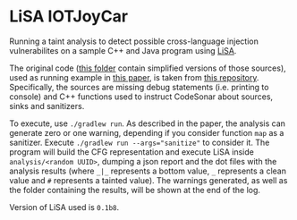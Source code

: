 # LiSA IOTJoyCar 

Running a taint analysis to detect possible cross-language injection vulnerabilites on a sample C++ and Java program using [LiSA](https://github.com/lisa-analyzer/lisa).

The original code ([this folder](/original/) contain simplified versions of those sources), used as running example in [this paper](http://dx.doi.org/10.14279/tuj.eceasst.77.1104), is taken from [this repository](https://github.com/amitmandalnitdgp/IOTJoyCar). Specifically, the sources are missing debug statements (i.e. printing to console) and C++ functions used to instruct CodeSonar about sources, sinks and sanitizers.

To execute, use `./gradlew run`. As described in the paper, the analysis can generate zero or one warning, depending if you consider function `map` as a sanitizer. Execute `./gradlew run --args="sanitize"` to consider it. The program will build the CFG representation and execute LiSA inside `analysis/<random UUID>`, dumping a json report and the dot files with the analysis results (where `_|_` represents a bottom value, `_` represents a clean value and `#` represents a tainted value). The warnings generated, as well as the folder containing the results, will be shown at the end of the log.

Version of LiSA used is `0.1b8`.
